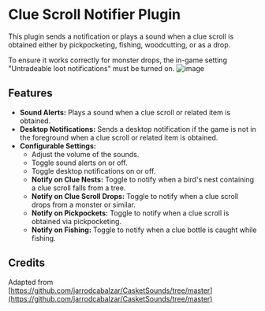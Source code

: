# Clue Scroll Notifier Plugin

This plugin sends a notification or plays a sound when a clue scroll is obtained either by pickpocketing, fishing, woodcutting, or as a drop. 

To ensure it works correctly for monster drops, the in-game setting "Untradeable loot notifications" must be turned on.
![image](https://github.com/SoaresPT/clue-scroll-notifier/assets/9897471/fd6788bf-38b9-4106-8f15-48a0e6b7b55b)


## Features

- **Sound Alerts:** Plays a sound when a clue scroll or related item is obtained.
- **Desktop Notifications:** Sends a desktop notification if the game is not in the foreground when a clue scroll or related item is obtained.
- **Configurable Settings:**
    - Adjust the volume of the sounds.
    - Toggle sound alerts on or off.
    - Toggle desktop notifications on or off.
    - **Notify on Clue Nests:** Toggle to notify when a bird's nest containing a clue scroll falls from a tree.
    - **Notify on Clue Scroll Drops:** Toggle to notify when a clue scroll drops from a monster or similar.
    - **Notify on Pickpockets:** Toggle to notify when a clue scroll is obtained via pickpocketing.
    - **Notify on Fishing:** Toggle to notify when a clue bottle is caught while fishing.

## Credits
Adapted from [https://github.com/jarrodcabalzar/CasketSounds/tree/master](https://github.com/jarrodcabalzar/CasketSounds/tree/master)
